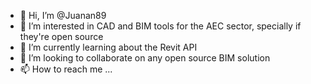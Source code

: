 - 👋 Hi, I’m @Juanan89
- 👀 I’m interested in CAD and BIM tools for the AEC sector, specially if they're open source
- 🌱 I’m currently learning about the Revit API
- 💞️ I’m looking to collaborate on any open source BIM solution
- 📫 How to reach me ...

<!---
Juanan89/Juanan89 is a ✨ special ✨ repository because its `README.md` (this file) appears on your GitHub profile.
You can click the Preview link to take a look at your changes.
--->
